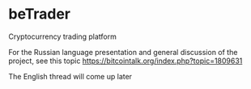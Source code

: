 # beTrader
Cryptocurrency trading platform

For the Russian language presentation and general discussion of the project, see this topic https://bitcointalk.org/index.php?topic=1809631

The English thread will come up later
